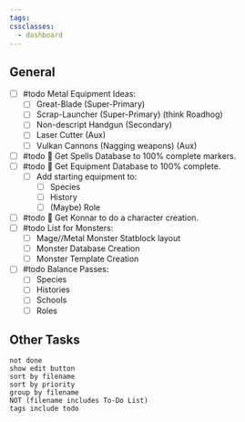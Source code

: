 ```yaml
---
tags: 
cssclasses:
  - dashboard
---
```

## General
- [ ] #todo Metal Equipment Ideas:
	- [ ] Great-Blade (Super-Primary)
	- [ ] Scrap-Launcher (Super-Primary) (think Roadhog)
	- [ ] Non-descript Handgun (Secondary)
	- [ ] Laser Cutter (Aux)
	- [ ] Vulkan Cannons (Nagging weapons) (Aux)
- [ ] #todo 🔺 Get Spells Database to 100% complete markers.
- [ ] #todo 🔺 Get Equipment Database to 100% complete.
	- [ ] Add starting equipment to:
		- [ ] Species
		- [ ] History
		- [ ] (Maybe) Role
- [ ] #todo 🔺  Get Konnar to do a character creation.
- [ ] #todo List for Monsters:
	- [ ] Mage//Metal Monster Statblock layout
	- [ ] Monster Database Creation
	- [ ] Monster Template Creation
- [ ] #todo Balance Passes:
	- [ ] Species
	- [ ] Histories
	- [ ] Schools
	- [ ] Roles
## Other Tasks
```tasks
not done
show edit button
sort by filename
sort by priority
group by filename
NOT (filename includes To-Do List)
tags include todo
```